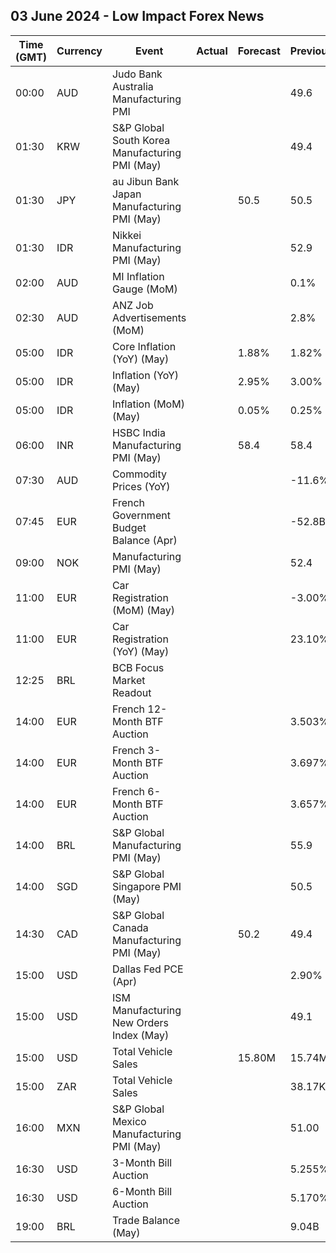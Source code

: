 ## 03 June 2024 - Low Impact Forex News

| Time (GMT) | Currency | Event | Actual | Forecast | Previous |
|------|----------|-------|--------|----------|----------|
| 00:00 | AUD | Judo Bank Australia Manufacturing PMI |  |  | 49.6 |
| 01:30 | KRW | S&P Global South Korea Manufacturing PMI (May) |  |  | 49.4 |
| 01:30 | JPY | au Jibun Bank Japan Manufacturing PMI (May) |  | 50.5 | 50.5 |
| 01:30 | IDR | Nikkei Manufacturing PMI (May) |  |  | 52.9 |
| 02:00 | AUD | MI Inflation Gauge (MoM) |  |  | 0.1% |
| 02:30 | AUD | ANZ Job Advertisements (MoM) |  |  | 2.8% |
| 05:00 | IDR | Core Inflation (YoY) (May) |  | 1.88% | 1.82% |
| 05:00 | IDR | Inflation (YoY) (May) |  | 2.95% | 3.00% |
| 05:00 | IDR | Inflation (MoM) (May) |  | 0.05% | 0.25% |
| 06:00 | INR | HSBC India Manufacturing PMI (May) |  | 58.4 | 58.4 |
| 07:30 | AUD | Commodity Prices (YoY) |  |  | -11.6% |
| 07:45 | EUR | French Government Budget Balance (Apr) |  |  | -52.8B |
| 09:00 | NOK | Manufacturing PMI (May) |  |  | 52.4 |
| 11:00 | EUR | Car Registration (MoM) (May) |  |  | -3.00% |
| 11:00 | EUR | Car Registration (YoY) (May) |  |  | 23.10% |
| 12:25 | BRL | BCB Focus Market Readout |  |  |  |
| 14:00 | EUR | French 12-Month BTF Auction |  |  | 3.503% |
| 14:00 | EUR | French 3-Month BTF Auction |  |  | 3.697% |
| 14:00 | EUR | French 6-Month BTF Auction |  |  | 3.657% |
| 14:00 | BRL | S&P Global Manufacturing PMI (May) |  |  | 55.9 |
| 14:00 | SGD | S&P Global Singapore PMI (May) |  |  | 50.5 |
| 14:30 | CAD | S&P Global Canada Manufacturing PMI (May) |  | 50.2 | 49.4 |
| 15:00 | USD | Dallas Fed PCE (Apr) |  |  | 2.90% |
| 15:00 | USD | ISM Manufacturing New Orders Index (May) |  |  | 49.1 |
| 15:00 | USD | Total Vehicle Sales |  | 15.80M | 15.74M |
| 15:00 | ZAR | Total Vehicle Sales |  |  | 38.17K |
| 16:00 | MXN | S&P Global Mexico Manufacturing PMI (May) |  |  | 51.00 |
| 16:30 | USD | 3-Month Bill Auction |  |  | 5.255% |
| 16:30 | USD | 6-Month Bill Auction |  |  | 5.170% |
| 19:00 | BRL | Trade Balance (May) |  |  | 9.04B |
